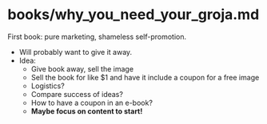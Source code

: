 
# books/why_you_need_your_groja.md

First book: pure marketing, shameless self-promotion.

- Will probably want to give it away.
- Idea:
  - Give book away, sell the image
  - Sell the book for like $1 and have it include a coupon for a free image
  - Logistics?
  - Compare success of ideas?
  - How to have a coupon in an e-book?
  - **Maybe focus on content to start!**



